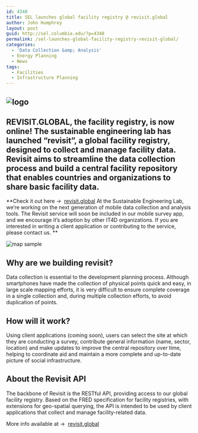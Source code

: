 ```yaml
---
id: 4348
title: SEL launches global facility registry @ revisit.global
author: John Humphrey
layout: post
guid: http://sel.columbia.edu/?p=4348
permalink: /sel-launches-global-facility-registry-revisit-global/
categories:
  - 'Data Collection &amp; Analysis'
  - Energy Planning
  - News
tags:
  - Facilities
  - Infrastructure Planning
---
```

## ![logo](http://sel.columbia.edu/wp-content/uploads/2015/02/revisit-logo.png)

## **REVISIT.GLOBAL, the facility registry, is now online!** The sustainable engineering lab has launched “revisit”, a global facility registry, designed to collect and manage facility data. Revisit aims to streamline the data collection process and build a central facility repository that enables countries and organizations to share basic facility data. 

**Check it out here ->  <a title="Revisit" href="http://revisit.global" target="_blank">revisit.global</a> At the Sustainable Engineering Lab, we&#8217;re working on the next generation of mobile data collection and analysis tools. The Revisit service will soon be included in our mobile survey app, and we encourage it&#8217;s adoption by other IT4D organizations. If you are interested in writing a client application or contributing to the service, please contact us. **

![map sample](http://sel.columbia.edu/wp-content/uploads/2015/02/Screenshot-2015-02-02-15.16.38-700x426.png)

## Why are we building revisit?

Data collection is essential to the development planning process. Although smartphones have made the collection of physical points quick and easy, in large scale mapping efforts, it is very difficult to ensure complete coverage in a single collection and, during multiple collection efforts, to avoid duplication of points. 

## How will it work?

Using client applications (coming soon), users can select the site at which they are conducting a survey, contribute general information (name, sector, location) and make updates to improve the central repository over time, helping to coordinate aid and maintain a more complete and up-to-date picture of social infrastructure. 

## About the Revisit API

The backbone of Revisit is the RESTful API, providing access to our global facility registry. Based on the FRED specification for facility registries, with extensions for geo-spatial querying, the API is intended to be used by client applications that collect and manage facility-related data. 

More info available at ->  <a title="Revisit" href="http://revisit.global" target="_blank">revisit.global</a>
